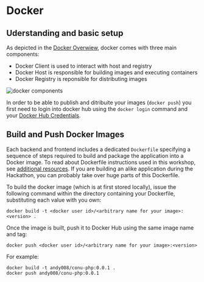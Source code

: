 # Docker

## Uderstanding and basic setup

As depicted in the [Docker Overwiew](https://docs.docker.com/engine/docker-overview/), docker comes with three main components:

* Docker Client is used to interact with host and registry
* Docker Host is responsible for building images and executing containers 
* Docker Registry is reponsible for distributing images


![docker components](https://docs.docker.com/engine/images/architecture.svg)

In order to be able to publish and ditribuite your images (`docker push`) you first need to login into docker hub using the `docker login` command and your [Docker Hub Credentials](https://hub.docker.com/).

## Build and Push Docker Images

Each backend and frontend includes a dedicated `Dockerfile` specifying a sequence of steps required to build and package the application into a Docker image. To read about Dockerfile instructions used in this workshop, see [additional resources](DOCKER.md). If you are building an alike application during the Hackathon, you can probably take over huge parts of this Dockerfile. 

To build the docker image (which is at first stored locally), issue the following command within the directory containing your Dockerfile, substituting each value with you own:
```
docker build -t <docker user id>/<arbitrary name for your image>:<version> .
```

Once the image is built, push it to Docker Hub using the same image name and tag:
```
docker push <docker user id>/<arbitrary name for your image>:<version>
```

For example:
```
docker build -t andy008/conu-php:0.0.1 .
docker push andy008/conu-php:0.0.1
```